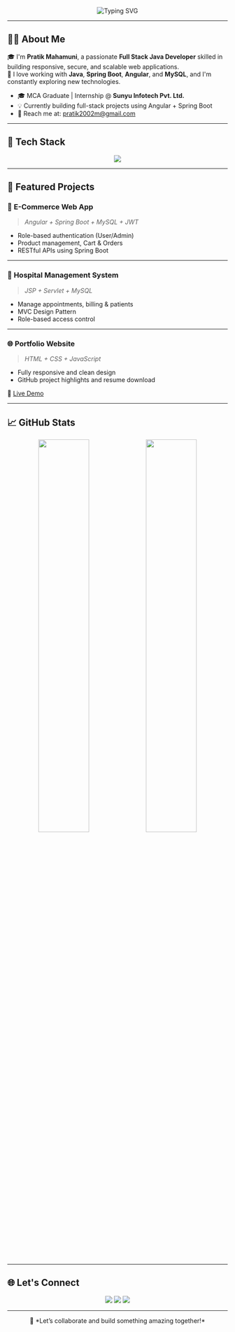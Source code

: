 <!-- Profile README -->

<p align="center">
  <img src="https://readme-typing-svg.demolab.com?font=Fira+Code&size=24&pause=1000&color=8F00FF&center=true&vCenter=true&width=1000&lines=Hi%2C+I'm+Pratik+Mahamuni+%F0%9F%91%8B;Java+%7C+Spring+Boot+%7C+Angular+%7C+MySQL+Developer;Turning+ideas+into+real-world+solutions+%F0%9F%92%A1;Let's+build+clean+and+scalable+apps+together+%F0%9F%9A%80" alt="Typing SVG" />
</p>

---

## 👨‍💻 About Me

🎓 I'm **Pratik Mahamuni**, a passionate **Full Stack Java Developer** skilled in building responsive, secure, and scalable web applications.  
🚀 I love working with **Java**, **Spring Boot**, **Angular**, and **MySQL**, and I'm constantly exploring new technologies.

- 🎓 MCA Graduate | Internship @ **Sunyu Infotech Pvt. Ltd.**
- 💡 Currently building full-stack projects using Angular + Spring Boot
- 📧 Reach me at: [pratik2002m@gmail.com](mailto:pratik2002m@gmail.com)

---

## 🧰 Tech Stack

<p align="center">
  <img src="https://skillicons.dev/icons?i=java,spring,hibernate,mysql,angular,html,css,js,git,github" />
</p>

---

## 💼 Featured Projects

### 🛒 **E-Commerce Web App**  
> *Angular + Spring Boot + MySQL + JWT*

- Role-based authentication (User/Admin)
- Product management, Cart & Orders
- RESTful APIs using Spring Boot  
<!--🔗 [View Repository](https://github.com/Pratik-Mahamuni17/ecommerce-platform)-->

---

### 🏥 **Hospital Management System**  
> *JSP + Servlet + MySQL*

- Manage appointments, billing & patients
- MVC Design Pattern
- Role-based access control  
<!--🔗 [View Repository](https://github.com/Pratik-Mahamuni17/hospital-management)-->

---

### 🌐 **Portfolio Website**  
> *HTML + CSS + JavaScript*

- Fully responsive and clean design
- GitHub project highlights and resume download

🔗 [Live Demo](https://magical-kitten-418319.netlify.app/)

---

## 📈 GitHub Stats

<p align="center">
  <img src="https://github-readme-stats.vercel.app/api?username=Pratik-Mahamuni17&show_icons=true&theme=radical" width="48%" />
  <img src="https://github-readme-streak-stats.herokuapp.com/?user=Pratik-Mahamuni17&theme=radical" width="48%" />
</p>

---

## 🌐 Let's Connect

<p align="center">
  <a href="https://www.linkedin.com/in/pratik-mahamuni-50b7a1236/"><img src="https://img.shields.io/badge/LinkedIn-blue?style=for-the-badge&logo=linkedin" /></a>
  <a href="mailto:pratik2002m@gmail.com"><img src="https://img.shields.io/badge/Gmail-D14836?style=for-the-badge&logo=gmail&logoColor=white" /></a>
  <a href="https://pratik-mahamuni17.github.io/portfolio/"><img src="https://img.shields.io/badge/Portfolio-purple?style=for-the-badge" /></a>
</p>

---

<p align="center">
  🚀 *Let’s collaborate and build something amazing together!*
</p>
